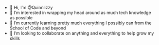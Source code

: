 - 👋 Hi, I’m @Quinnlizzy
- 👀 I’m interested in wrapping my head around as much tech knowledge as possible
- 🌱 I’m currently learning pretty much everything I possibly can from the School of Code and beyond
- 💞️ I’m looking to collaborate on anything and everything to help grow my skills


<!---
Quinnlizzy/Quinnlizzy is a ✨ special ✨ repository because its `README.md` (this file) appears on your GitHub profile.
You can click the Preview link to take a look at your changes.
--->
